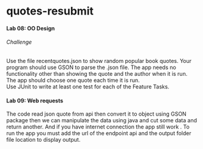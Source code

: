 # quotes-resubmit  

#### Lab 08: OO Design

###### Challenge  
Use the file recentquotes.json to show random popular book quotes. Your program should use GSON to parse the .json file. The app needs no functionality other than showing the quote and the author when it is run. The app should choose one quote each time it is run.  
Use JUnit to write at least one test for each of the Feature Tasks.  

#### Lab 09: Web requests
The code read json quote from api then convert it to object using GSON package then we can manipulate the data using java and cut some data and return another. And if you have internet connection the app still work .
To run the app you must add the url of the endpoint api and the output folder file location to display output.
